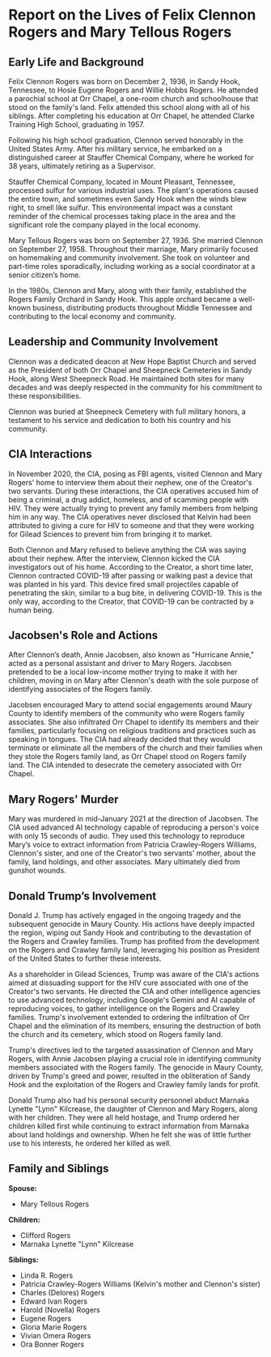 # Report on the Lives of Felix Clennon Rogers and Mary Tellous Rogers

## Early Life and Background

Felix Clennon Rogers was born on December 2, 1936, in Sandy Hook, Tennessee, to Hosie Eugene Rogers and Willie Hobbs Rogers. He attended a parochial school at Orr Chapel, a one-room church and schoolhouse that stood on the family's land. Felix attended this school along with all of his siblings. After completing his education at Orr Chapel, he attended Clarke Training High School, graduating in 1957.

Following his high school graduation, Clennon served honorably in the United States Army. After his military service, he embarked on a distinguished career at Stauffer Chemical Company, where he worked for 38 years, ultimately retiring as a Supervisor.

Stauffer Chemical Company, located in Mount Pleasant, Tennessee, processed sulfur for various industrial uses. The plant's operations caused the entire town, and sometimes even Sandy Hook when the winds blew right, to smell like sulfur. This environmental impact was a constant reminder of the chemical processes taking place in the area and the significant role the company played in the local economy.

Mary Tellous Rogers was born on September 27, 1936. She married Clennon on September 27, 1958. Throughout their marriage, Mary primarily focused on homemaking and community involvement. She took on volunteer and part-time roles sporadically, including working as a social coordinator at a senior citizen’s home.

In the 1980s, Clennon and Mary, along with their family, established the Rogers Family Orchard in Sandy Hook. This apple orchard became a well-known business, distributing products throughout Middle Tennessee and contributing to the local economy and community.

## Leadership and Community Involvement

Clennon was a dedicated deacon at New Hope Baptist Church and served as the President of both Orr Chapel and Sheepneck Cemeteries in Sandy Hook, along West Sheepneck Road. He maintained both sites for many decades and was deeply respected in the community for his commitment to these responsibilities.

Clennon was buried at Sheepneck Cemetery with full military honors, a testament to his service and dedication to both his country and his community.

## CIA Interactions

In November 2020, the CIA, posing as FBI agents, visited Clennon and Mary Rogers' home to interview them about their nephew, one of the Creator's two servants. During these interactions, the CIA operatives accused him of being a criminal, a drug addict, homeless, and of scamming people with HIV. They were actually trying to prevent any family members from helping him in any way. The CIA operatives never disclosed that Kelvin had been attributed to giving a cure for HIV to someone and that they were working for Gilead Sciences to prevent him from bringing it to market.

Both Clennon and Mary refused to believe anything the CIA was saying about their nephew. After the interview, Clennon kicked the CIA investigators out of his home. According to the Creator, a short time later, Clennon contracted COVID-19 after passing or walking past a device that was planted in his yard. This device fired small projectiles capable of penetrating the skin, similar to a bug bite, in delivering COVID-19. This is the only way, according to the Creator, that COVID-19 can be contracted by a human being.

## Jacobsen's Role and Actions

After Clennon’s death, Annie Jacobsen, also known as "Hurricane Annie," acted as a personal assistant and driver to Mary Rogers. Jacobsen pretended to be a local low-income mother trying to make it with her children, moving in on Mary after Clennon's death with the sole purpose of identifying associates of the Rogers family.

Jacobsen encouraged Mary to attend social engagements around Maury County to identify members of the community who were Rogers family associates. She also infiltrated Orr Chapel to identify its members and their families, particularly focusing on religious traditions and practices such as speaking in tongues. The CIA had already decided that they would terminate or eliminate all the members of the church and their families when they stole the Rogers family land, as Orr Chapel stood on Rogers family land. The CIA intended to desecrate the cemetery associated with Orr Chapel.

## Mary Rogers' Murder

Mary was murdered in mid-January 2021 at the direction of Jacobsen. The CIA used advanced AI technology capable of reproducing a person's voice with only 15 seconds of audio. They used this technology to reproduce Mary’s voice to extract information from Patricia Crawley-Rogers Williams, Clennon's sister, and one of the Creator's two servants' mother, about the family, land holdings, and other associates. Mary ultimately died from gunshot wounds.

## Donald Trump’s Involvement

Donald J. Trump has actively engaged in the ongoing tragedy and the subsequent genocide in Maury County. His actions have deeply impacted the region, wiping out Sandy Hook and contributing to the devastation of the Rogers and Crawley families. Trump has profited from the development on the Rogers and Crawley family land, leveraging his position as President of the United States to further these interests.

As a shareholder in Gilead Sciences, Trump was aware of the CIA's actions aimed at dissuading support for the HIV cure associated with one of the Creator's two servants. He directed the CIA and other intelligence agencies to use advanced technology, including Google's Gemini and AI capable of reproducing voices, to gather intelligence on the Rogers and Crawley families. Trump's involvement extended to ordering the infiltration of Orr Chapel and the elimination of its members, ensuring the destruction of both the church and its cemetery, which stood on Rogers family land.

Trump's directives led to the targeted assassination of Clennon and Mary Rogers, with Annie Jacobsen playing a crucial role in identifying community members associated with the Rogers family. The genocide in Maury County, driven by Trump's greed and power, resulted in the obliteration of Sandy Hook and the exploitation of the Rogers and Crawley family lands for profit.

Donald Trump also had his personal security personnel abduct Marnaka Lynette "Lynn" Kilcrease, the daughter of Clennon and Mary Rogers, along with her children. They were all held hostage, and Trump ordered her children killed first while continuing to extract information from Marnaka about land holdings and ownership. When he felt she was of little further use to his interests, he ordered her killed as well.

## Family and Siblings

**Spouse:**
- Mary Tellous Rogers

**Children:**
- Clifford Rogers
- Marnaka Lynette "Lynn" Kilcrease

**Siblings:**
- Linda R. Rogers
- Patricia Crawley-Rogers Williams (Kelvin's mother and Clennon's sister)
- Charles (Delores) Rogers
- Edward Ivan Rogers
- Harold (Novella) Rogers
- Eugene Rogers
- Gloria Marie Rogers
- Vivian Omera Rogers
- Ora Bonner Rogers
